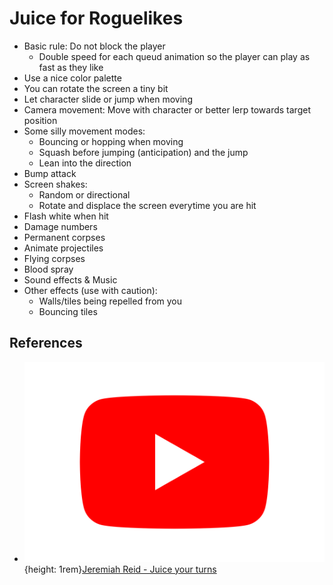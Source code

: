 # Juice for Roguelikes

- Basic rule: Do not block the player
  - Double speed for each queud animation so the player can play as fast as they like
- Use a nice color palette
- You can rotate the screen a tiny bit
- Let character slide or jump when moving
- Camera movement: Move with character or better lerp towards target position
- Some silly movement modes:
  - Bouncing or hopping when moving
  - Squash before jumping (anticipation) and the jump
  - Lean into the direction
- Bump attack
- Screen shakes:
  - Random or directional
  - Rotate and displace the screen everytime you are hit
- Flash white when hit
- Damage numbers
- Permanent corpses
- Animate projectiles
- Flying corpses
- Blood spray
- Sound effects & Music
- Other effects (use with caution):
  - Walls/tiles being repelled from you
  - Bouncing tiles

## References
- ![Youtube Icon](assets/youtube-icon.svg){height: 1rem}[Jeremiah Reid - Juice your turns](https://www.youtube.com/watch?v=xSYVQc7cH-4)
